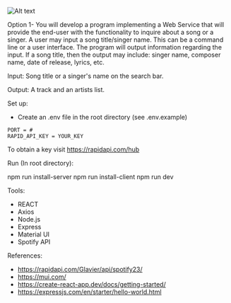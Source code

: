 ![Alt text](https://github.com/imMica/sweng861_course_project/blob/main/static/screenshot.PNG)

Option 1- You will develop a program implementing a Web Service that will provide the end-user with the functionality to inquire about a song or a singer. A user may input a song title/singer name. This can be a command line or a user interface. The program will output information regarding the input. If a song title, then the output may include: singer name, composer name, date of release, lyrics, etc.

Input: Song title or a singer's name on the search bar.

Output: A track and an artists list.

Set up:
- Create an .env file in the root directory (see .env.example)
```
PORT = #
RAPID_API_KEY = YOUR_KEY 
```
To obtain a key visit https://rapidapi.com/hub

Run (In root directory):

npm run install-server
npm run install-client
npm run dev

Tools:
- REACT
- Axios
- Node.js
- Express 
- Material UI
- Spotify API

References:
- https://rapidapi.com/Glavier/api/spotify23/
- https://mui.com/
- https://create-react-app.dev/docs/getting-started/
- https://expressjs.com/en/starter/hello-world.html

